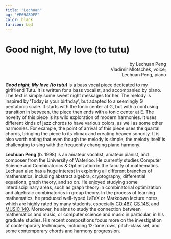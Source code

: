 ```yaml
---
title: "Lechuan"
bg: "#E69A8DFF"
color: black
fa-icon: bed
---
```


# Good night, My love (to tutu)
<div style="text-align: right">
by Lechuan Peng<br>
Vladimir Mlotschek, voice;<br>
Lechuan Peng, piano
</div>


***Good night, My love (to tutu)*** is a bass vocal piece dedicated to my girlfriend Tutu. It is written for a bass vocalist, and accompanied by piano. The text is simply some sweet night messages for her. The melody is inspired by ‘Today is your birthday’, but adapted to a seemingly G pentatonic scale. It starts with the tonic center at G, but with a confusing transition in between, the piece then ends with a tonic center at E. The novelty of this piece is its wild exploration of modern harmonies. It uses different kinds of jazz chords to have various colors, as well as some other harmonies. For example, the point of arrival of this piece uses the quartal chords, bringing the piece to its climax and creating heaven sonority.  It is also worth noting that even though the melody is simple, the melody itself is challenging to sing with the frequently changing piano harmony.

**Lechuan Peng** (b. 1998) is an amateur vocalist, amateur pianist, and composer from the University of Waterloo. He currently studies Computer Science and Combinatorics & Optimization in the faculty of mathematics. Lechuan also has a huge interest in exploring all different branches of mathematics, including abstract algebra, cryptography, differential equations, graph theory, and so on. He enjoyed studying some interdisciplinary areas, such as graph theory in combinatorial optimization and algebraic combinatorics in group theory.  In the process of learning mathematics, he produced well-typed LaTeX or Markdown lecture notes, which are highly rated by many students, especially [CO 487](https://n.sibp.ro/co487), [CS 146](https://n.sibp.ro/cs146), and [MUSIC 140](https://n.sibp.ro/music140). Moreover, he aims to study the connection between mathematics and music, or computer science and music in particular, in his graduate studies. His recent compositions focus more on the investigation of contemporary techniques, including 12-tone rows, pitch-class set, and some contemporary chords and harmony progression.